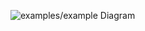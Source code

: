 ![examples/example Diagram](http://www.plantuml.com/plantuml/svg/ZL9TJzim57tthxWJ3sKIbIY21tYOAFcG426fkdGVJz5DOgY5QrksiwwRzjztdLIGiI8XHR6SUywvzvoRQ-VH-cuZWV_4ZP6SiGdaHPbSmHUq0cl97GX5JoExbeD1ltQWj0VN6QEjvotKEzYYvtPg92e_9J7IYBJKrh4FBNyGYaDKPCMokibM2HnTdaNdSGolQhVbeehdoxizw6mskxYO7S1yJxAi-0f7QHh5fwUCkIUX35hSG8tDqwFLdMgRq1oyHUMen9KVmqWHE-bJhNm_v5uxJjBvAYkhClbM7aRdkE6G5dbPfRVBUNLVvCLXu6VnYyFil2yk_YlwdQGS9GhrprH6m2NPcKI4iLewMEijIFBkW2n0Qt4RrW2B4FBgFcEJ7oWxxgv0-xK-0QFbBi1Fm9c1Thpl-d7K9bJypd2WrQrrM3P9GQvfjIuCvaPOR3obyvi1t3mdEqxiPHi1ectBxUloyqBPdx5P5VgzBTmJtYL91YQ3XKHvuGMvfWzicBn_ixuN3aSz7EqBZT9MlF52gpqJffy8LeTZu0zQT2NMDLTj-Bt_0W00)